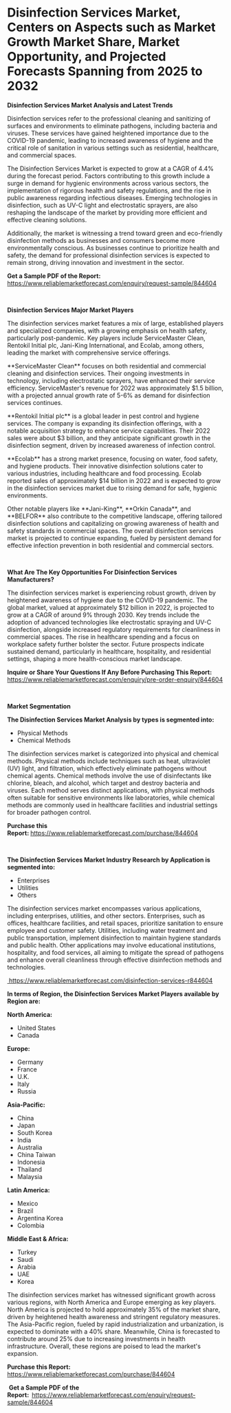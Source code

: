 <p><h1>Disinfection Services Market, Centers on Aspects such as Market Growth Market Share, Market Opportunity, and Projected Forecasts Spanning from 2025 to 2032</h1></p><p><strong>Disinfection Services Market Analysis and Latest Trends</strong></p>
<p><p>Disinfection services refer to the professional cleaning and sanitizing of surfaces and environments to eliminate pathogens, including bacteria and viruses. These services have gained heightened importance due to the COVID-19 pandemic, leading to increased awareness of hygiene and the critical role of sanitation in various settings such as residential, healthcare, and commercial spaces.</p><p>The Disinfection Services Market is expected to grow at a CAGR of 4.4% during the forecast period. Factors contributing to this growth include a surge in demand for hygienic environments across various sectors, the implementation of rigorous health and safety regulations, and the rise in public awareness regarding infectious diseases. Emerging technologies in disinfection, such as UV-C light and electrostatic sprayers, are also reshaping the landscape of the market by providing more efficient and effective cleaning solutions. </p><p>Additionally, the market is witnessing a trend toward green and eco-friendly disinfection methods as businesses and consumers become more environmentally conscious. As businesses continue to prioritize health and safety, the demand for professional disinfection services is expected to remain strong, driving innovation and investment in the sector.</p></p>
<p><strong>Get a Sample PDF of the Report:&nbsp;</strong> <a href="https://www.reliablemarketforecast.com/enquiry/request-sample/844604?utm_campaign=3228&utm_medium=2&utm_source=Github&utm_content=ia&utm_term=17042025&utm_id=disinfection-services">https://www.reliablemarketforecast.com/enquiry/request-sample/844604</a></p>
<p>&nbsp;</p>
<p><strong>Disinfection Services Major Market Players</strong></p>
<p><p>The disinfection services market features a mix of large, established players and specialized companies, with a growing emphasis on health safety, particularly post-pandemic. Key players include ServiceMaster Clean, Rentokil Initial plc, Jani-King International, and Ecolab, among others, leading the market with comprehensive service offerings.</p><p>**ServiceMaster Clean** focuses on both residential and commercial cleaning and disinfection services. Their ongoing investments in technology, including electrostatic sprayers, have enhanced their service efficiency. ServiceMaster's revenue for 2022 was approximately $1.5 billion, with a projected annual growth rate of 5-6% as demand for disinfection services continues.</p><p>**Rentokil Initial plc** is a global leader in pest control and hygiene services. The company is expanding its disinfection offerings, with a notable acquisition strategy to enhance service capabilities. Their 2022 sales were about $3 billion, and they anticipate significant growth in the disinfection segment, driven by increased awareness of infection control.</p><p>**Ecolab** has a strong market presence, focusing on water, food safety, and hygiene products. Their innovative disinfection solutions cater to various industries, including healthcare and food processing. Ecolab reported sales of approximately $14 billion in 2022 and is expected to grow in the disinfection services market due to rising demand for safe, hygienic environments.</p><p>Other notable players like **Jani-King**, **Orkin Canada**, and **BELFOR** also contribute to the competitive landscape, offering tailored disinfection solutions and capitalizing on growing awareness of health and safety standards in commercial spaces. The overall disinfection services market is projected to continue expanding, fueled by persistent demand for effective infection prevention in both residential and commercial sectors.</p></p>
<p>&nbsp;</p>
<p><strong>What Are The Key Opportunities For Disinfection Services Manufacturers?</strong></p>
<p><p>The disinfection services market is experiencing robust growth, driven by heightened awareness of hygiene due to the COVID-19 pandemic. The global market, valued at approximately $12 billion in 2022, is projected to grow at a CAGR of around 9% through 2030. Key trends include the adoption of advanced technologies like electrostatic spraying and UV-C disinfection, alongside increased regulatory requirements for cleanliness in commercial spaces. The rise in healthcare spending and a focus on workplace safety further bolster the sector. Future prospects indicate sustained demand, particularly in healthcare, hospitality, and residential settings, shaping a more health-conscious market landscape.</p></p>
<p><strong>Inquire or Share Your Questions If Any Before Purchasing This Report:</strong> <a href="https://www.reliablemarketforecast.com/enquiry/pre-order-enquiry/844604?utm_campaign=3228&utm_medium=2&utm_source=Github&utm_content=ia&utm_term=17042025&utm_id=disinfection-services">https://www.reliablemarketforecast.com/enquiry/pre-order-enquiry/844604</a></p>
<p>&nbsp;</p>
<p><strong>Market Segmentation</strong></p>
<p><strong>The Disinfection Services Market Analysis by types is segmented into:</strong></p>
<p><ul><li>Physical Methods</li><li>Chemical Methods</li></ul></p>
<p><p>The disinfection services market is categorized into physical and chemical methods. Physical methods include techniques such as heat, ultraviolet (UV) light, and filtration, which effectively eliminate pathogens without chemical agents. Chemical methods involve the use of disinfectants like chlorine, bleach, and alcohol, which target and destroy bacteria and viruses. Each method serves distinct applications, with physical methods often suitable for sensitive environments like laboratories, while chemical methods are commonly used in healthcare facilities and industrial settings for broader pathogen control.</p></p>
<p><strong>Purchase this Report:&nbsp;</strong><a href="https://www.reliablemarketforecast.com/purchase/844604?utm_campaign=3228&utm_medium=2&utm_source=Github&utm_content=ia&utm_term=17042025&utm_id=disinfection-services">https://www.reliablemarketforecast.com/purchase/844604</a></p>
<p>&nbsp;</p>
<p><strong>The Disinfection Services Market Industry Research by Application is segmented into:</strong></p>
<p><ul><li>Enterprises</li><li>Utilities</li><li>Others</li></ul></p>
<p><p>The disinfection services market encompasses various applications, including enterprises, utilities, and other sectors. Enterprises, such as offices, healthcare facilities, and retail spaces, prioritize sanitation to ensure employee and customer safety. Utilities, including water treatment and public transportation, implement disinfection to maintain hygiene standards and public health. Other applications may involve educational institutions, hospitality, and food services, all aiming to mitigate the spread of pathogens and enhance overall cleanliness through effective disinfection methods and technologies.</p></p>
<p><a href="https://www.reliablemarketforecast.com/disinfection-services-r844604?utm_campaign=3228&utm_medium=2&utm_source=Github&utm_content=ia&utm_term=17042025&utm_id=disinfection-services">&nbsp;https://www.reliablemarketforecast.com/disinfection-services-r844604</a></p>
<p><strong>In terms of Region, the Disinfection Services Market Players available by Region are:</strong></p>
<p>
    <p> <strong> North America: </strong>
        <ul>
            <li>United States</li>
            <li>Canada</li>
        </ul>
        </p> 
    <p> <strong> Europe: </strong>
        <ul>
            <li>Germany</li>
            <li>France</li>
            <li>U.K.</li>
            <li>Italy</li>
            <li>Russia</li>
        </ul>
        </p> 
    <p> <strong> Asia-Pacific: </strong>
        <ul>
            <li>China</li>
            <li>Japan</li>
            <li>South Korea</li>
            <li>India</li>
            <li>Australia</li>
            <li>China Taiwan</li>
            <li>Indonesia</li>
            <li>Thailand</li>
            <li>Malaysia</li>
        </ul>
        </p> 
    <p> <strong> Latin America: </strong>
        <ul>
            <li>Mexico</li>
            <li>Brazil</li>
            <li>Argentina Korea</li>
            <li>Colombia</li>
        </ul>
        </p> 
    <p> <strong> Middle East & Africa: </strong>
        <ul>
            <li>Turkey</li>
            <li>Saudi</li>
            <li>Arabia</li>
            <li>UAE</li>
            <li>Korea</li>
        </ul>
    </p>
    </p>
<p><p>The disinfection services market has witnessed significant growth across various regions, with North America and Europe emerging as key players. North America is projected to hold approximately 35% of the market share, driven by heightened health awareness and stringent regulatory measures. The Asia-Pacific region, fueled by rapid industrialization and urbanization, is expected to dominate with a 40% share. Meanwhile, China is forecasted to contribute around 25% due to increasing investments in health infrastructure. Overall, these regions are poised to lead the market's expansion.</p></p>
<p><strong>Purchase this Report: </strong><a href="https://www.reliablemarketforecast.com/purchase/844604?utm_campaign=3228&utm_medium=2&utm_source=Github&utm_content=ia&utm_term=17042025&utm_id=disinfection-services">https://www.reliablemarketforecast.com/purchase/844604</a></p>
<p>&nbsp;<strong>Get a Sample PDF of the Report:&nbsp;&nbsp;</strong><a href="https://www.reliablemarketforecast.com/enquiry/request-sample/844604?utm_campaign=3228&utm_medium=2&utm_source=Github&utm_content=ia&utm_term=17042025&utm_id=disinfection-services">https://www.reliablemarketforecast.com/enquiry/request-sample/844604</a></p>
<p><strong></strong></p>
<p><p></p><p></p><p></p></p>